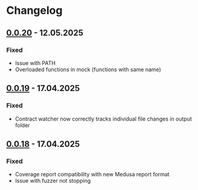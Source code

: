 # Changelog

## [0.0.20] - 12.05.2025

### Fixed
- Issue with PATH
- Overloaded functions in mock (functions with same name)

## [0.0.19] - 17.04.2025

### Fixed
- Contract watcher now correctly tracks individual file changes in output folder

## [0.0.18] - 17.04.2025

### Fixed
- Coverage report compatibility with new Medusa report format
- Issue with fuzzer not stopping

[0.0.20]: https://github.com/Recon-Fuzz/recon-extension/releases/tag/v0.0.20
[0.0.19]: https://github.com/Recon-Fuzz/recon-extension/releases/tag/v0.0.19
[0.0.18]: https://github.com/Recon-Fuzz/recon-extension/releases/tag/v0.0.18